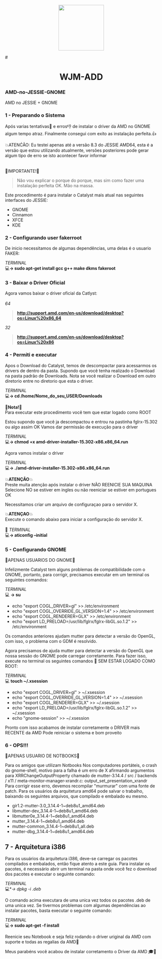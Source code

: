 <p align="center"><a href="http://wjm-add.com/ja-jp/" target="_blank"><img width="150"src="http://wjm-add.com/wjm-add300x300.png"></a></p>

#<h1 align="center">WJM-ADD</h1>

### AMD-no-JESSIE-GNOME
AMD no JESSIE + GNOME
### 1 - Preparando o Sistema

Após varias tentativas:punch: e erros:-1: de instalar o driver da AMD no GNOME algum tempo atraz.
Finalmente consegui com exito as instalação perfeita.:+1:

:boom:ATENĆÃO: Eu testei apenas até a versão 8.3 do JESSIE AMD64, esta é a versão que estou utilizando atualmente, versões posteriores pode gerar algum tipo de erro se isto acontecer favor informar
<br><br><br>
:eyes:IMPORTANTE!:eyes:
>Não vou explicar o porque do porque, mas sim como fazer uma instalação perfeita OK.
Mão na massa.

Este procedimento é para instalar o Catalyst mais atual nas seguintes interfaces do JESSIE:
* GNOME
* Cinnamon
* XFCE
* KDE

### 2 - Configurando user fakerroot
De inicio necessitamos de algumas dependências, uma delas é o usuario FAKER:

*TERMINAL*<br>
:computer:**→ sudo apt-get install gcc g++ make dkms fakeroot**	

### 3 - Baixar o Driver Oficial
Agora vamos baixar o driver oficial da Catlyst:<br><br>
*64*
>**http://support.amd.com/en-us/download/desktop?os=Linux%20x86_64**

*32*
>**http://support.amd.com/en-us/download/desktop?os=Linux%20x86**


### 4 - Permiti e executar 
Apos o Download do Catalyst, temos de descompactar para acessarmos os drivers de dentro da pasta.
Supondo que você tenha realizado o Download na pasta padrão de Downloads. Nota se você realizar o Download em outro diretorio entre no diretorio que esta o driver.

*TERMINAL*<br>
:computer:**→ cd /home/Nome_do_seu_USER/Downloads**

:eyes:**Nota!**:eyes: <br>
Para executar este procedimento você tem que estar logado como ROOT

Estou supondo que você ja descompactou e entrou na pastinha fglrx-15.302 ou algo assim OK
Vamos dar permissão de execução para o driver

*TERMINAL*<br>
:computer:**→ chmod +x amd-driver-installer-15.302-x86.x86_64.run**

Agora vamos instalar o driver

*TERMINAL*<br>
:computer:**→ ./amd-driver-installer-15.302-x86.x86_64.run**


:boom:**ATENÇÃO**:boom: <br>
Preste muita atenção após instalar o driver NÃO REENICIE SUA MAQUINA
Selecione NO se estiver em ingles ou não reeniciar se estiver em portugues OK

Necessitamos criar um arquivo de configuraçao para o servidor X.

:boom:**ATENÇAO**:boom:<br> 
Execute o comando abaixo para iniciar a configuração do servidor X.<br><br>
:no_good:
*TERMINAL*<br>
:computer:**→ aticonfig –initial**


### 5 - Configurando GNOME
:eyes:APENAS USUARIOS DO GNOME:eyes:

Infelizmente Catalyst tem alguns problemas de compatibilidade com o GNOME, portanto, para corrigir, precisamos executar em um terminal os seguintes comandos:

*TERMINAL*<br>
:computer: **→ su**
- echo "export COGL_DRIVER=gl" >> /etc/environment
- echo "export COGL_OVERRIDE_GL_VERSION=1.4" >> /etc/environment
- echo "export COGL_RENDERER=GLX" >> /etc/environment
- echo "export LD_PRELOAD=/usr/lib/fglrx/fglrx-libGL.so.1.2" >> /etc/environment

Os comandos anteriores ajudam mutter para detectar a versão do OpenGL, com isso, o problema com o GDM é resolvido.

Agora precisamos de ajuda mutter para detectar a versão do OpenGL que nossa sessão do GNOME pode carregar corretamente. Para fazer isso, execute no terminal os seguintes comandos :eyes: SEM ESTAR LOGADO COMO ROOT:

*TERMINAL*<br>
:computer: **touch ~/.xsession**
- echo "export COGL_DRIVER=gl" > ~/.xsession
- echo "export COGL_OVERRIDE_GL_VERSION=1.4" >> ~/.xsession
- echo "export COGL_RENDERER=GLX" >> ~/.xsession
- echo "export LD_PRELOAD=/usr/lib/fglrx/fglrx-libGL.so.1.2" >> ~/.xsession
- echo "gnome-session" >> ~/.xsession

Pronto com isso acabamos de instalar corretamente o DRIVER mais RECENTE da AMD
Pode reiniciar o sistema e bom proveito

### 6 - OPS!!!
:eyes:APENAS USUARIO DE NOTBOOKS:eyes:

Para os amigos que utilizam Notbooks
Nos computadores portáteis, o crash do gnome-shell, motivo para a falha é um erro de X afirmando argumentos para XRRChangeOutputProperty chamado de mutter-3.14.4 / src / backends / x11 / meta-monitor-manager-xrandr.c: output_set_presentation_xrandr
Para corrigir esse erro, devemos recompilar "murmurar" com uma fonte de patch. Para os usuários da arquitetura amd64 pode salvar o trabalho, baixando os seguintes arquivos, que compilado e embalado eu mesmo.

- gir1.2-mutter-3.0_3.14.4-1~deb8u1_amd64.deb
- libmutter-dev_3.14.4-1~deb8u1_amd64.deb
- libmutter0e_3.14.4-1~deb8u1_amd64.deb
- mutter_3.14.4-1~deb8u1_amd64.deb
- mutter-common_3.14.4-1~deb8u1_all.deb
- mutter-dbg_3.14.4-1~deb8u1_amd64.deb

## 7 - Arquitetura i386
Para os usuários da arquitetura i386, deve-se carregar os pacotes compilados e embalados, então fique atento a este guia.
Para instalar os pacotes, é necessário abrir um terminal na pasta onde você fez o download dos pacotes e executar o seguinte comando:

*TERMINAL*<br>
:computer:**→ dpkg -i *.deb**

O comando acima executara de uma unica vez todos os pacotes .deb de uma unica vez.
Se tivermos problemas com algumas dependências ao instalar pacotes, basta executar o seguinte comando:

*TERMINAL*<br>
:computer:**→ sudo apt-get -f install**

Reenicie seu Notebook e seja feliz rodando o driver uriginal da AMD com suporte e todas as regalias da AMD:checkered_flag:

Meus parabéns você acabou de instalar corretamento o Driver da AMD :mortar_board::tada:
